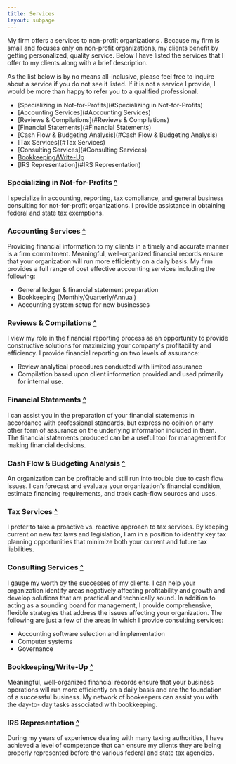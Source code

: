 ```yaml
---
title: Services
layout: subpage
---
```

My firm offers a services to non-profit organizations . Because my firm is small and focuses only on non-profit organizations, my clients benefit by getting personalized, quality service. Below I have listed the services that I offer to my clients along with a brief description.

As the list below is by no means all-inclusive, please feel free to inquire about a service if you do not see it listed. If it is not a service I provide, I would be more than happy to refer you to a qualified professional.

 * [Specializing in Not-for-Profits](#Specializing in Not-for-Profits)
 * [Accounting Services](#Accounting Services)
 * [Reviews & Compilations](#Reviews & Compilations)
 * [Financial Statements](#Financial Statements)
 * [Cash Flow & Budgeting Analysis](#Cash Flow & Budgeting Analysis)
 * [Tax Services](#Tax Services)
 * [Consulting Services](#Consulting Services)
 * [Bookkeeping/Write-Up](#Bookkeeping/Write-Up)
 * [IRS Representation](#IRS Representation)

<h3 id="Specializing in Not-for-Profits">Specializing in Not-for-Profits <a href="#">^</a></h3>

I specialize in accounting, reporting, tax compliance, and general business consulting for not-for-profit organizations. I provide assistance in obtaining federal and state tax exemptions.

<h3 id="Accounting Services">Accounting Services <a href="#">^</a></h3>

Providing financial information to my clients in a timely and accurate manner is a firm commitment. Meaningful, well-organized financial records ensure that your organization will run more efficiently on a daily basis. My firm provides a full range of cost effective accounting services including the following:

  * General ledger & financial statement preparation
  * Bookkeeping (Monthly/Quarterly/Annual)
  * Accounting system setup for new businesses

<h3 id="Reviews & Compilations">Reviews & Compilations <a href="#">^</a></h3>

I view my role in the financial reporting process as an opportunity to provide
constructive solutions for maximizing your company's profitability and
efficiency. I provide financial reporting on two levels of assurance:

  * Review analytical procedures conducted with limited assurance
  * Compilation based upon client information provided and used primarily for internal use.

<h3 id="Financial Statements">Financial Statements <a href="#">^</a></h3>

I can assist you in the preparation of your financial statements in accordance
with professional standards, but express no opinion or any other form of
assurance on the underlying information included in them. The financial
statements produced can be a useful tool for management for making financial
decisions.

<h3 id="Cash Flow & Budgeting Analysis">Cash Flow & Budgeting Analysis <a href="#">^</a></h3>

An organization can be profitable and still run into trouble due to cash flow
issues. I can forecast and evaluate your organization's financial condition,
estimate financing requirements, and track cash-flow sources and uses.

<h3 id="Tax Services">Tax Services <a href="#">^</a></h3>

I prefer to take a proactive vs. reactive approach to tax services. By keeping
current on new tax laws and legislation, I am in a position to identify key
tax planning opportunities that minimize both your current and future tax
liabilities.

<h3 id="Consulting Services">Consulting Services <a href="#">^</a></h3>

I gauge my worth by the successes of my clients. I can
help your organization identify areas negatively affecting profitability and
growth and develop solutions that are practical and technically sound. In
addition to acting as a sounding board for management, I provide
comprehensive, flexible strategies that address the issues affecting your
organization. The following are just a few of the areas in which I provide
consulting services:

  * Accounting software selection and implementation
  * Computer systems
  * Governance

<h3 id="Bookkeeping/Write-Up">Bookkeeping/Write-Up <a href="#">^</a></h3>

Meaningful, well-organized financial records ensure that your business
operations will run more efficiently on a daily basis and are the foundation
of a successful business. My network of bookeepers can assist you with the day-to-
day tasks associated with bookkeeping.

<h3 id="IRS Representation">IRS Representation <a href="#">^</a></h3>

During my years of experience dealing with many taxing authorities, I have
achieved a level of competence that can ensure my clients they are being
properly represented before the various federal and state tax agencies.